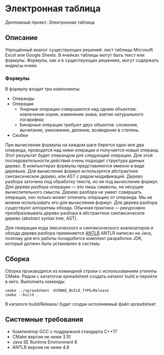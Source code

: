 # Электронная таблица
Дипломный проект: Электронная таблица
## Описание
Упрощённый аналог существующих решений: лист таблицы Microsoft Excel или Google Sheets. В ячейках таблицы могут быть текст или формулы. Формулы, как и в существующих решениях, могут содержать индексы ячеек.

### Формулы
В формулу входит три компоненты:
 - Операнды
 - Операции
	- Унарные операции совершаются над одним объектом: извлечение корня, изменение знака, взятие натурального логарифма;
	- Бинарные операции требуют двух объектов: сложение, вычитание, умножение, деление, возведение в степень.
 - Скобки

При вычислении формулы на каждом шаге берется один или два операнда, проводятся над ними операции и получается новый операнд. Этот результат будет операндом для следующей операции. Для этой последовательности действий очень подходит структура данных дерево. В компьютерах формулы представляются именно в виде деревьев.
Для вычисления формул используется абстрактное синтаксическое дерево, или AST с рядом модификаций. Дерево разбора заточено под обработку текста, но не под вычисление формул. Для дерева разбора операции — это лишь символы, не несущие вычислительного смысла. Дерево разбора не умеет совершать операции, оно только может отличить операцию от операнда. Мы не можем использовать его для вычисления формул.
Для дерева разбора существуют алгоритмы обхода. Обычная практика — рекурсивно преобразовывать дерево разбора в абстрактное синтаксическое дерево (abstract syntax tree, AST).

Для генерации кода лексического и синтаксического анализаторов и обхода дерева разбора применяется [ANTLR](https://www.antlr.org/)
ANTLR написан на Java, поэтому для его работы понадобится комплект разработки JDK, который должен быть установлен в систему.

## Сборка
Сборка производится из командной строки с использованием утилиты CMake. Рядом с кататогом spreadsheet создать каталог build и перейти в него. Выполнить команды:
```
cmake ../spreadsheet -DCMAKE_BUILD_TYPE=Release
cmake --build .
```
В каталоге build/Release/ будет создан исполняемый файл spreadsheet
## Cистемные требования
 - Компилятор GCC с поддержкой стандарта C++17
 - CMake версии не ниже 3.10
 - Java SE Runtime Environment 8
 - ANTLR версии не ниже 4.8
